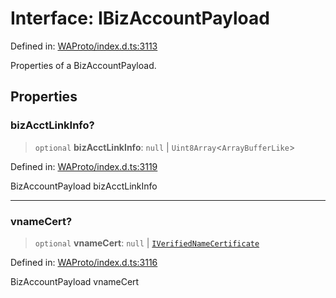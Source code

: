 # Interface: IBizAccountPayload

Defined in: [WAProto/index.d.ts:3113](https://github.com/Fokusdotid/Baileys/blob/e5a24e138f3b69cf124e0406999e537d5c9a6c18/WAProto/index.d.ts#L3113)

Properties of a BizAccountPayload.

## Properties

### bizAcctLinkInfo?

> `optional` **bizAcctLinkInfo**: `null` \| `Uint8Array`\<`ArrayBufferLike`\>

Defined in: [WAProto/index.d.ts:3119](https://github.com/Fokusdotid/Baileys/blob/e5a24e138f3b69cf124e0406999e537d5c9a6c18/WAProto/index.d.ts#L3119)

BizAccountPayload bizAcctLinkInfo

***

### vnameCert?

> `optional` **vnameCert**: `null` \| [`IVerifiedNameCertificate`](IVerifiedNameCertificate.md)

Defined in: [WAProto/index.d.ts:3116](https://github.com/Fokusdotid/Baileys/blob/e5a24e138f3b69cf124e0406999e537d5c9a6c18/WAProto/index.d.ts#L3116)

BizAccountPayload vnameCert
